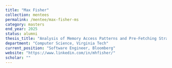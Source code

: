 ```yaml
---
title: "Max Fisher"
collection: mentees
permalink: /mentee/max-fisher-ms
category: masters
end_year: 2025
status: alumni
thesis_title: "Analysis of Memory Access Patterns and Pre-Fetching Strategies for Large Language Model Inferencing"
department: "Computer Science, Virginia Tech"
current_position: "Software Engineer, Bloomberg"
website: "https://www.linkedin.com/in/mhfisher/"
scholar: ""
---
```

